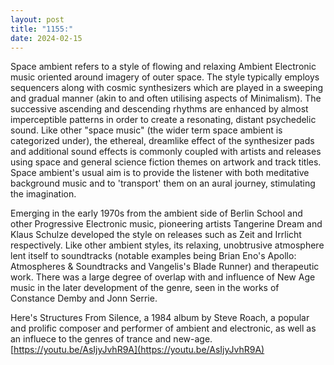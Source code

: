 ```yaml
---
layout: post
title: "1155:"
date: 2024-02-15
---
```


Space ambient refers to a style of flowing and relaxing Ambient Electronic music oriented around imagery of outer space. The style typically employs sequencers along with cosmic synthesizers which are played in a sweeping and gradual manner (akin to and often utilising aspects of Minimalism). The successive ascending and descending rhythms are enhanced by almost imperceptible patterns in order to create a resonating, distant psychedelic sound. Like other "space music" (the wider term space ambient is categorized under), the ethereal, dreamlike effect of the synthesizer pads and additional sound effects is commonly coupled with artists and releases using space and general science fiction themes on artwork and track titles. Space ambient's usual aim is to provide the listener with both meditative background music and to 'transport' them on an aural journey, stimulating the imagination.

Emerging in the early 1970s from the ambient side of Berlin School and other Progressive Electronic music, pioneering artists Tangerine Dream and Klaus Schulze developed the style on releases such as Zeit and Irrlicht respectively. Like other ambient styles, its relaxing, unobtrusive atmosphere lent itself to soundtracks (notable examples being Brian Eno's Apollo: Atmospheres & Soundtracks and Vangelis's Blade Runner) and therapeutic work. There was a large degree of overlap with and influence of New Age music in the later development of the genre, seen in the works of Constance Demby and Jonn Serrie.

Here's Structures From Silence, a 1984 album by Steve Roach, a popular and prolific composer and performer of ambient and electronic, as well as an influece to the genres of trance and new-age.  
[https://youtu.be/AsIjyJvhR9A](https://youtu.be/AsIjyJvhR9A)
